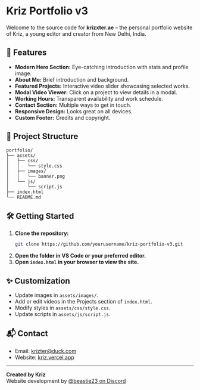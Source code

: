 # Kriz Portfolio v3

Welcome to the source code for **krizxter.ae** – the personal portfolio website of Kriz, a young editor and creator from New Delhi, India.

## 🚀 Features

- **Modern Hero Section:** Eye-catching introduction with stats and profile image.
- **About Me:** Brief introduction and background.
- **Featured Projects:** Interactive video slider showcasing selected works.
- **Modal Video Viewer:** Click on a project to view details in a modal.
- **Working Hours:** Transparent availability and work schedule.
- **Contact Section:** Multiple ways to get in touch.
- **Responsive Design:** Looks great on all devices.
- **Custom Footer:** Credits and copyright.

## 📁 Project Structure

```
portfolio/
├── assets/
│   ├── css/
│   │   └── style.css
│   ├── images/
│   │   └── banner.png
│   └── js/
│       └── script.js
├── index.html
└── README.md
```

## 🛠️ Getting Started

1. **Clone the repository:**
   ```bash
   git clone https://github.com/yourusername/kriz-portfolio-v3.git
   ```
2. **Open the folder in VS Code or your preferred editor.**
3. **Open `index.html` in your browser to view the site.**

## ✨ Customization

- Update images in `assets/images/`.
- Add or edit videos in the Projects section of `index.html`.
- Modify styles in `assets/css/style.css`.
- Update scripts in `assets/js/script.js`.

## 📬 Contact

- Email: [krizter@duck.com](mailto:krizter@duck.com)
- Website: [kriz.vercel.app](https://kriz.vercel.app)

---

**Created by Kriz**  
Website development by [@beastie23 on Discord](https://discord.com/)
